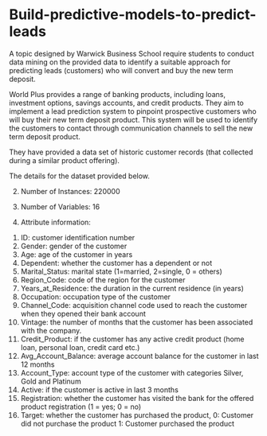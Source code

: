 # Build-predictive-models-to-predict-leads
A topic designed by Warwick Business School require students to conduct data mining on the provided data to identify a suitable approach for predicting leads (customers) who will convert and buy the new term deposit.

World Plus provides a range of banking products, including loans, investment options, savings accounts, and credit products.
They aim to implement a lead prediction system to pinpoint prospective customers who will buy their new term deposit product. 
This system will be used to identify the customers to contact through communication channels to sell the new term deposit product.

They have provided a data set of historic customer records (that collected during a similar product offering). 

The details for the dataset provided below.

2. Number of Instances: 220000 

3. Number of Variables: 16

4. Attribute information:
	
  1) ID: customer identification number
  2) Gender: gender of the customer
  3) Age: age of the customer in years
  4) Dependent: whether the customer has a dependent or not
  5) Marital_Status: marital state (1=married, 2=single, 0 = others)
  6) Region_Code: code of the region for the customer
  7) Years_at_Residence: the duration in the current residence (in years)
  8) Occupation: occupation type of the customer
  9) Channel_Code: acquisition channel code used to reach the customer when they opened their bank account 
  10) Vintage: the number of months that the customer has been associated with the company.
  11) Credit_Product: if the customer has any active credit product (home loan, personal loan, credit card etc.)
  12) Avg_Account_Balance: average account balance for the customer in last 12 months
  13) Account_Type: account type of the customer with categories Silver, Gold and Platinum
  14) Active: if the customer is active in last 3 months
  15) Registration: whether the customer has visited the bank for the offered product registration (1 = yes; 0 = no)
  16) Target: whether the customer has purchased the product, 
	0: Customer did not purchase the product
	1: Customer purchased the product

